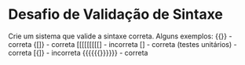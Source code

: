 # Desafio de Validação de Sintaxe

Crie um sistema que valide a sintaxe correta. 
Alguns exemplos:
{{}} - correta
{[]} - correta
[[[[[[[[[] - incorreta
[] - correta
(testes unitários) - correta
[{]} - incorreta
{{{{{{}}}}}} - correta
